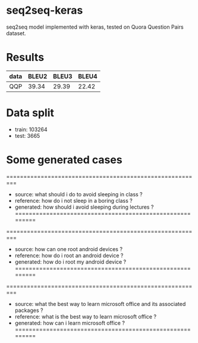 # seq2seq-keras
seq2seq model implemented with keras, tested on Quora Question Pairs dataset.

# Results

data | BLEU2 |  BLEU3  |  BLEU4
-|-|-|-
QQP | 39.34 | 29.39 | 22.42

# Data split

+ train: 103264
+ test: 3665

# Some generated cases

=========================================================
+ source: what should i do to avoid sleeping in class ?
+ reference: how do i not sleep in a boring class ?
+ generated: how should i avoid sleeping during lectures ?
=========================================================

=========================================================
+ source: how can one root android devices ?
+ reference: how do i root an android device ?
+ generated: how do i root my android device ?
=========================================================

=========================================================
+ source: what the best way to learn microsoft office and its associated packages ?
+ reference: what is the best way to learn microsoft office ?
+ generated: how can i learn microsoft office ?
=========================================================
